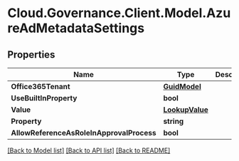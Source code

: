 # Cloud.Governance.Client.Model.AzureAdMetadataSettings
## Properties

Name | Type | Description | Notes
------------ | ------------- | ------------- | -------------
**Office365Tenant** | [**GuidModel**](GuidModel.md) |  | [optional] 
**UseBuiltInProperty** | **bool** |  | [optional] 
**Value** | [**LookupValue**](LookupValue.md) |  | [optional] 
**Property** | **string** |  | [optional] 
**AllowReferenceAsRoleInApprovalProcess** | **bool** |  | [optional] 

[[Back to Model list]](../README.md#documentation-for-models) [[Back to API list]](../README.md#documentation-for-api-endpoints) [[Back to README]](../README.md)

